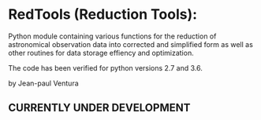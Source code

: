 # RedTools (Reduction Tools):

Python module containing various functions for the reduction of astronomical observation data into corrected and 
simplified form as well as other routines for data storage effiency and optimization. 

The code has been verified for python versions 2.7 and 3.6.

by Jean-paul Ventura


## CURRENTLY UNDER DEVELOPMENT ##
